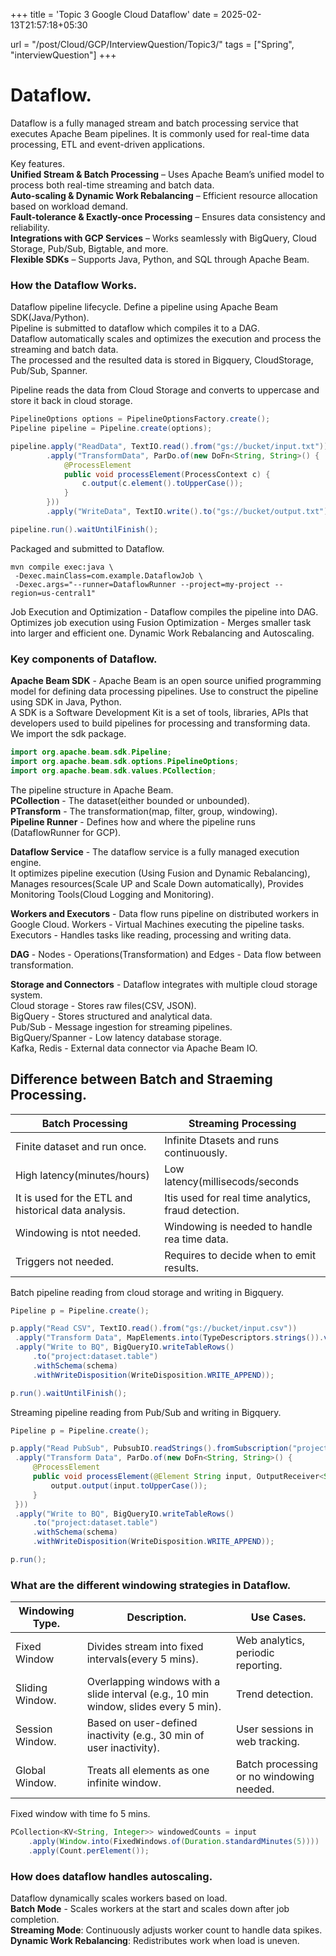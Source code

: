 +++
title = 'Topic 3 Google Cloud Dataflow'
date = 2025-02-13T21:57:18+05:30

url = "/post/Cloud/GCP/InterviewQuestion/Topic3/"
tags = ["Spring", "interviewQuestion"]
+++
# Dataflow.

Dataflow is a fully managed stream and batch processing service that executes Apache Beam pipelines. It is commonly used for real-time data processing, ETL and event-driven applications.  

Key features.  
**Unified Stream & Batch Processing** – Uses Apache Beam’s unified model to process both real-time streaming and batch data.  
**Auto-scaling & Dynamic Work Rebalancing** – Efficient resource allocation based on workload demand.  
**Fault-tolerance & Exactly-once Processing** – Ensures data consistency and reliability.  
**Integrations with GCP Services** – Works seamlessly with BigQuery, Cloud Storage, Pub/Sub, Bigtable, and more.  
**Flexible SDKs** – Supports Java, Python, and SQL through Apache Beam. 

### How the Dataflow Works.
Dataflow pipeline lifecycle.
Define a pipeline using Apache Beam SDK(Java/Python).  
Pipeline is submitted to dataflow which compiles it to a DAG.  
Dataflow automatically scales and optimizes the execution and process the streaming and batch data.  
The processed and the resulted data is stored in Bigquery, CloudStorage, Pub/Sub, Spanner.

Pipeline reads the data from Cloud Storage and converts to uppercase and store it back in cloud storage.
```java
PipelineOptions options = PipelineOptionsFactory.create();
Pipeline pipeline = Pipeline.create(options);

pipeline.apply("ReadData", TextIO.read().from("gs://bucket/input.txt"))
        .apply("TransformData", ParDo.of(new DoFn<String, String>() {
            @ProcessElement
            public void processElement(ProcessContext c) {
                c.output(c.element().toUpperCase());
            }
        }))
        .apply("WriteData", TextIO.write().to("gs://bucket/output.txt"));

pipeline.run().waitUntilFinish();
```

Packaged and submitted to Dataflow.
```mvn
mvn compile exec:java \
 -Dexec.mainClass=com.example.DataflowJob \
 -Dexec.args="--runner=DataflowRunner --project=my-project --region=us-central1"

```
Job Execution and Optimization - Dataflow compiles the pipeline into DAG. Optimizes job execution using Fusion Optimization - Merges smaller task into larger and efficient one. Dynamic Work Rebalancing and Autoscaling.

### Key components of Dataflow.  
**Apache Beam SDK** - Apache Beam is an open source unified programming model for defining data processing pipelines. Use to construct the pipeline using SDK in Java, Python.  
A SDK is a Software Development Kit is a set of tools, libraries, APIs that developers used to build pipelines for processing and transforming data. We import the sdk package.
```java
import org.apache.beam.sdk.Pipeline;
import org.apache.beam.sdk.options.PipelineOptions;
import org.apache.beam.sdk.values.PCollection;
```  
The pipeline structure in Apache Beam.  
**PCollection** - The dataset(either bounded or unbounded).  
**PTransform** - The transformation(map, filter, group, windowing).  
**Pipeline Runner** - Defines how and where the pipeline runs (DataflowRunner for GCP).

**Dataflow Service** - The dataflow service is a fully managed execution engine.  
It optimizes pipeline execution (Using Fusion and Dynamic Rebalancing), Manages resources(Scale UP and Scale Down automatically), Provides Monitoring Tools(Cloud Logging and Monitoring).

**Workers and Executors** - Data flow runs pipeline on distributed workers in Google Cloud. Workers - Virtual Machines executing the pipeline tasks. Executors - Handles tasks like reading, processing and writing data.

**DAG** - Nodes - Operations(Transformation) and Edges - Data flow between transformation.

**Storage and Connectors** - Dataflow integrates with multiple cloud storage system.  
Cloud storage - Stores raw files(CSV, JSON).  
BigQuery - Stores structured and analytical data.  
Pub/Sub - Message ingestion for streaming pipelines.  
BigQuery/Spanner - Low latency database storage.  
Kafka, Redis - External data connector via Apache Beam IO.

## Difference between Batch and Straeming Processing.
| Batch Processing                                     | Streaming Processing                    |
|------------------------------------------------------|-----------------------------------------|
| Finite dataset and run once.                         | Infinite Dtasets and runs continuously. |
| High latency(minutes/hours)                          | Low latency(millisecods/seconds|
| It is used for the ETL and historical data analysis. |Itis used for real time analytics, fraud detection.
| Windowing is ntot needed.                            |Windowing is needed to handle rea time data.|
| Triggers not needed.                                 |Requires to decide when to emit results.|

Batch pipeline reading from cloud storage and writing in Bigquery.
```java
Pipeline p = Pipeline.create();

p.apply("Read CSV", TextIO.read().from("gs://bucket/input.csv"))
 .apply("Transform Data", MapElements.into(TypeDescriptors.strings()).via(String::toUpperCase))
 .apply("Write to BQ", BigQueryIO.writeTableRows()
     .to("project:dataset.table")
     .withSchema(schema)
     .withWriteDisposition(WriteDisposition.WRITE_APPEND));

p.run().waitUntilFinish();
```

Streaming pipeline reading from Pub/Sub and writing in Bigquery.
```java
Pipeline p = Pipeline.create();

p.apply("Read PubSub", PubsubIO.readStrings().fromSubscription("projects/my-project/subscriptions/my-sub"))
 .apply("Transform Data", ParDo.of(new DoFn<String, String>() {
     @ProcessElement
     public void processElement(@Element String input, OutputReceiver<String> output) {
         output.output(input.toUpperCase());
     }
 }))
 .apply("Write to BQ", BigQueryIO.writeTableRows()
     .to("project:dataset.table")
     .withSchema(schema)
     .withWriteDisposition(WriteDisposition.WRITE_APPEND));

p.run();
```
### What are the different windowing strategies in Dataflow.

|Windowing Type.|Description.|Use Cases.|
|---|---|---|
|Fixed  Window|Divides stream into fixed intervals(every 5 mins).|Web analytics, periodic reporting.|
Sliding Window.|	Overlapping windows with a slide interval (e.g., 10 min window, slides every 5 min).|	Trend detection.|
Session Window.|	Based on user-defined inactivity (e.g., 30 min of user inactivity).|	User sessions in web tracking.|
Global Window.|	Treats all elements as one infinite window.|	Batch processing or no windowing needed.|

Fixed window with time fo 5 mins.
```java
PCollection<KV<String, Integer>> windowedCounts = input
    .apply(Window.into(FixedWindows.of(Duration.standardMinutes(5))))
    .apply(Count.perElement());
```
### How does dataflow handles autoscaling.
Dataflow dynamically scales workers based on load.  
**Batch Mode** - Scales workers at the start and scales down after job completion.  
**Streaming Mode**: Continuously adjusts worker count to handle data spikes.  
**Dynamic Work Rebalancing**: Redistributes work when load is uneven.
